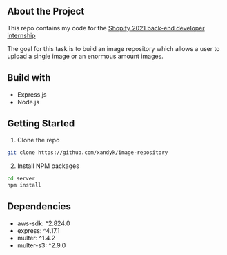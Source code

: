 ## About the Project

This repo contains my code for the [Shopify 2021 back-end developer internship](https://jobs.smartrecruiters.com/ni/Shopify/1529b84e-da5f-49d4-b408-09f0050732be-backend-developer-intern-remote-summer-2021)

The goal for this task is to build an image repository which allows a user to upload a single image or an enormous amount images.


## Build with

* Express.js
* Node.js


## Getting Started

1. Clone the repo
```sh
git clone https://github.com/xandyk/image-repository
```

2. Install NPM packages
```sh
cd server
npm install
```


## Dependencies
   * aws-sdk: ^2.824.0
   * express: ^4.17.1
   * multer: ^1.4.2
   * multer-s3: ^2.9.0
